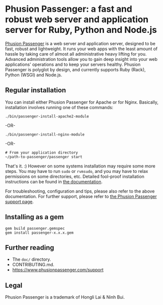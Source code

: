 # Phusion Passenger: a fast and robust web server and application server for Ruby, Python and Node.js

[Phusion Passenger](https://www.phusionpassenger.com/) is a web server and application server, designed to be fast, robust and lightweight. It runs your web apps with the least amount of hassle by taking care of almost all administrative heavy lifting for you. Advanced administration tools allow you to gain deep insight into your web applications' operations and to keep your servers healthy. Phusion Passenger is polyglot by design, and currently supports Ruby (Rack), Python (WSGI) and Node.js.

## Regular installation

You can install either Phusion Passenger for Apache or for Nginx. Basically, installation involves running one of these commands:

    ./bin/passenger-install-apache2-module

-OR-

    ./bin/passenger-install-nginx-module

-OR-

    # From your application directory
    ~/path-to-passenger/passenger start

That's it. :) However on some systems installation may require some more steps. You may have to run `sudo` or `rvmsudo`, and you may have to relax permissions on some directories, etc. Detailed fool-proof installation instructions can be found in [the documentation](http://www.modrails.com/documentation/Users%20guide.html).

For troubleshooting, configuration and tips, please also refer to the above documentation. For further support, please refer to [the Phusion Passenger support page](https://www.phusionpassenger.com/support).

## Installing as a gem

    gem build passenger.gemspec
    gem install passenger-x.x.x.gem

## Further reading

 * The `doc/` directory.
 * CONTRIBUTING.md.
 * https://www.phusionpassenger.com/support

## Legal

Phusion Passenger is a trademark of Hongli Lai & Ninh Bui.
